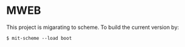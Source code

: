 # MWEB

This project is migarating to scheme.  To build the current version by:
```
$ mit-scheme --load boot
```
